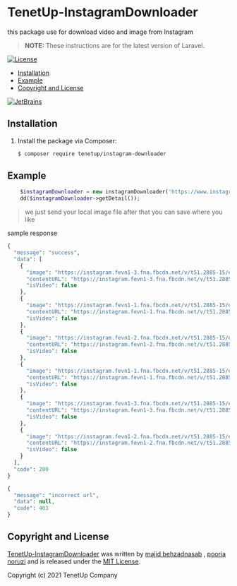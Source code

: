 # TenetUp-InstagramDownloader

this package use for download video and image from Instagram

> **NOTE:** These instructions are for the latest version of Laravel.


[![License](http://poser.pugx.org/tenetup/zarinpal/license)](https://packagist.org/packages/tenetup/zarinpal)




* [Installation](#installation)
* [Example](#Request)
* [Copyright and License](#copyright-and-license)


[![JetBrains](https://tenetup.com/tenetup.png)](https://tenetup.com)
## Installation



1. Install the package via Composer:

    ```sh
    $ composer require tenetup/instagram-downloader
    ```


## Example


```php
    $instagramDownloader = new instagramDownloader('https://www.instagram.com/p/CTR5ES4LkU2/');
    dd($instagramDownloader->getDetail());
```
> we just send your local image file after that you can save where you like 


sample response
```php
{
  "message": "success",
  "data": [
    {
      "image": "https://instagram.fevn1-3.fna.fbcdn.net/v/t51.2885-15/e35/240942751_1260224711085176_6182056288303936206_n.jpg?_nc_ht=instagram.fevn1-3.fna.fbcdn.net&_nc_cat=108&_nc_ohc=4ejatrmd9gEAX8ua1Xf&edm=APU89FABAAAA&ccb=7-4&oh=64cd3e45c4b1f89f56200b3beb59a5ae&oe=613C4E85&_nc_sid=86f79a",
      "contentURL": "https://instagram.fevn1-3.fna.fbcdn.net/v/t51.2885-15/e35/240942751_1260224711085176_6182056288303936206_n.jpg?_nc_ht=instagram.fevn1-3.fna.fbcdn.net&_nc_cat=108&_nc_ohc=4ejatrmd9gEAX8ua1Xf&edm=APU89FABAAAA&ccb=7-4&oh=64cd3e45c4b1f89f56200b3beb59a5ae&oe=613C4E85&_nc_sid=86f79a",
      "isVideo": false
    },
    {
      "image": "https://instagram.fevn1-1.fna.fbcdn.net/v/t51.2885-15/e35/240947331_2649935818642930_8159513102084948940_n.jpg?_nc_ht=instagram.fevn1-1.fna.fbcdn.net&_nc_cat=110&_nc_ohc=SQ-fpaDd08QAX_Ej8CV&edm=APU89FABAAAA&ccb=7-4&oh=921168464ea7e25d7910c7784ed1a470&oe=613D4CA3&_nc_sid=86f79a",
      "contentURL": "https://instagram.fevn1-1.fna.fbcdn.net/v/t51.2885-15/e35/240947331_2649935818642930_8159513102084948940_n.jpg?_nc_ht=instagram.fevn1-1.fna.fbcdn.net&_nc_cat=110&_nc_ohc=SQ-fpaDd08QAX_Ej8CV&edm=APU89FABAAAA&ccb=7-4&oh=921168464ea7e25d7910c7784ed1a470&oe=613D4CA3&_nc_sid=86f79a",
      "isVideo": false
    },
    {
      "image": "https://instagram.fevn1-2.fna.fbcdn.net/v/t51.2885-15/e35/240942933_522573639036303_4486886847428510560_n.jpg?_nc_ht=instagram.fevn1-2.fna.fbcdn.net&_nc_cat=103&_nc_ohc=I_j9XuAzySYAX_ujRt3&edm=APU89FABAAAA&ccb=7-4&oh=fc288f63684d9b885328ef4a52877231&oe=613C6A72&_nc_sid=86f79a",
      "contentURL": "https://instagram.fevn1-2.fna.fbcdn.net/v/t51.2885-15/e35/240942933_522573639036303_4486886847428510560_n.jpg?_nc_ht=instagram.fevn1-2.fna.fbcdn.net&_nc_cat=103&_nc_ohc=I_j9XuAzySYAX_ujRt3&edm=APU89FABAAAA&ccb=7-4&oh=fc288f63684d9b885328ef4a52877231&oe=613C6A72&_nc_sid=86f79a",
      "isVideo": false
    },
    {
      "image": "https://instagram.fevn1-1.fna.fbcdn.net/v/t51.2885-15/e35/240990654_625932278387894_7820318320394560603_n.jpg?_nc_ht=instagram.fevn1-1.fna.fbcdn.net&_nc_cat=102&_nc_ohc=Off8oyW8w-QAX-lw5mE&edm=APU89FABAAAA&ccb=7-4&oh=233668cf8e653797701242bd4f955af1&oe=613D8BDB&_nc_sid=86f79a",
      "contentURL": "https://instagram.fevn1-1.fna.fbcdn.net/v/t51.2885-15/e35/240990654_625932278387894_7820318320394560603_n.jpg?_nc_ht=instagram.fevn1-1.fna.fbcdn.net&_nc_cat=102&_nc_ohc=Off8oyW8w-QAX-lw5mE&edm=APU89FABAAAA&ccb=7-4&oh=233668cf8e653797701242bd4f955af1&oe=613D8BDB&_nc_sid=86f79a",
      "isVideo": false
    },
    {
      "image": "https://instagram.fevn1-3.fna.fbcdn.net/v/t51.2885-15/e35/240892687_4306552179431333_415137314335917993_n.jpg?_nc_ht=instagram.fevn1-3.fna.fbcdn.net&_nc_cat=105&_nc_ohc=l1SxOWAZajgAX8sLBqZ&edm=APU89FABAAAA&ccb=7-4&oh=1204f4fd9c2cb9a490aee2f51171d7c6&oe=613DB45C&_nc_sid=86f79a",
      "contentURL": "https://instagram.fevn1-3.fna.fbcdn.net/v/t51.2885-15/e35/240892687_4306552179431333_415137314335917993_n.jpg?_nc_ht=instagram.fevn1-3.fna.fbcdn.net&_nc_cat=105&_nc_ohc=l1SxOWAZajgAX8sLBqZ&edm=APU89FABAAAA&ccb=7-4&oh=1204f4fd9c2cb9a490aee2f51171d7c6&oe=613DB45C&_nc_sid=86f79a",
      "isVideo": false
    },
    {
      "image": "https://instagram.fevn1-2.fna.fbcdn.net/v/t51.2885-15/e35/241019545_386536389527515_5706791301670676094_n.jpg?_nc_ht=instagram.fevn1-2.fna.fbcdn.net&_nc_cat=107&_nc_ohc=uxzEwrPbd8MAX9y5X6R&edm=APU89FABAAAA&ccb=7-4&oh=555db4c2b1f80287ae92f348c441cf91&oe=613C3265&_nc_sid=86f79a",
      "contentURL": "https://instagram.fevn1-2.fna.fbcdn.net/v/t51.2885-15/e35/241019545_386536389527515_5706791301670676094_n.jpg?_nc_ht=instagram.fevn1-2.fna.fbcdn.net&_nc_cat=107&_nc_ohc=uxzEwrPbd8MAX9y5X6R&edm=APU89FABAAAA&ccb=7-4&oh=555db4c2b1f80287ae92f348c441cf91&oe=613C3265&_nc_sid=86f79a",
      "isVideo": false
    }
  ],
  "code": 200
}
```
```php
{
  "message": "incorrect url",
  "data": null,
  "code": 403
}
```



## Copyright and License

[TenetUp-InstagramDownloader](https://github.com/mbehzad-bhz/InstagramDownloader)
was written by [majid behzadnasab](https://github.com/mbehzad-bhz) , [pooria noruzi](https://github.com/pooria-noruzi) and is released under the
[MIT License](LICENSE.md).

Copyright (c) 2021 TenetUp Company
